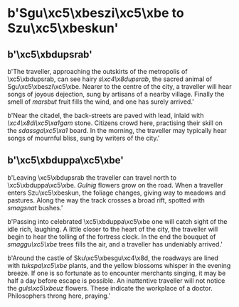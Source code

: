# b'Sgu\xc5\xbeszi\xc5\xbe to Szu\xc5\xbeskun'

## b'\xc5\xbdupsrab'
b'The traveller, approaching the outskirts of the metropolis of \xc5\xbdupsrab, can see hairy *s\xc4\x8dupsrab*, the sacred animal of Sgu\xc5\xbeszi\xc5\xbe. Nearer to the centre of the city, a traveller will hear songs of joyous dejection, sung by artisans of a nearby village. Finally the smell of *marsbut* fruit fills the wind, and one has surely arrived.'

b'Near the citadel, the back-streets are paved with lead, inlaid with *\xc4\x8di\xc5\xa1gam* stone. Citizens crowd here, practising their skill on the *sdassga\xc5\xa1* board. In the morning, the traveller may typically hear songs of mournful bliss, sung by writers of the city.'

## b'\xc5\xbduppa\xc5\xbe'
b'Leaving \xc5\xbdupsrab the traveller can travel north to \xc5\xbduppa\xc5\xbe. *Gulnig* flowers grow on the road. When a traveller enters Szu\xc5\xbeskun, the foliage changes, giving way to meadows and pastures. Along the way the track crosses a broad rift, spotted with *smagsnat* bushes.'

b'Passing into celebrated \xc5\xbduppa\xc5\xbe one will catch sight of the idle rich, laughing. A little closer to the heart of the city, the traveller will begin to hear the tolling of the fortress clock. In the end the bouquet of *smaggu\xc5\xbe* trees fills the air, and a traveller has undeniably arrived.'

b'Around the castle of Sku\xc5\xbesgu\xc4\x8d, the roadways are lined with *tukspa\xc5\xbe* plants, and the yellow blossoms whisper in the evening breeze. If one is so fortunate as to encounter merchants singing, it may be half a day before escape is possible. An inattentive traveller will not notice the *guls\xc5\xbeuz* flowers. These indicate the workplace of a doctor. Philosophers throng here, praying.'

